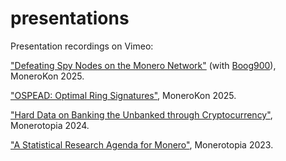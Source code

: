 # presentations

Presentation recordings on Vimeo:

["Defeating Spy Nodes on the Monero Network"](https://vimeo.com/1095371245) (with [Boog900](https://github.com/Boog900)), MoneroKon 2025.

["OSPEAD: Optimal Ring Signatures"](https://vimeo.com/1094758696), MoneroKon 2025.

["Hard Data on Banking the Unbanked through Cryptocurrency"](https://vimeo.com/1029005523), Monerotopia 2024.

["A Statistical Research Agenda for Monero"](https://vimeo.com/824376532), Monerotopia 2023.

